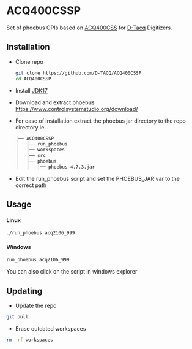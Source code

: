 
# ACQ400CSSP

Set of phoebus OPIs based on [ACQ400CSS](https://github.com/D-TACQ/ACQ400CSS) for [D-Tacq](https://d-tacq.co.uk/) Digitizers.


## Installation

- Clone repo
    ```bash
    git clone https://github.com/D-TACQ/ACQ400CSSP
    cd ACQ400CSSP
    ```

- Install [JDK17](https://adoptium.net/en-GB/temurin/archive/?version=17)
- Download and extract phoebus https://www.controlsystemstudio.org/download/

- For ease of installation extract the phoebus jar directory to the repo directory ie.

    ```bash
    │── ACQ400CSSP
    │   │── run_phoebus
    │   │── workspaces
    │   │── src
    │   │── phoebus
    │   │   │── phoebus-4.7.3.jar
    ```

- Edit the run_phoebus script and set the PHOEBUS_JAR var to the correct path
## Usage


#### Linux

```bash
./run_phoebus acq2106_999
```

#### Windows

```bash
run_phoebus acq2106_999
```

You can also click on the script in windows explorer 


## Updating

- Update the repo

```bash
git pull
```

- Erase outdated workspaces

```bash
rm -rf workspaces
```
